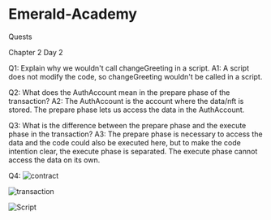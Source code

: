 # Emerald-Academy
Quests


Chapter 2 Day 2 

Q1: Explain why we wouldn't call changeGreeting in a script.
A1: A script does not modify the code, so changeGreeting wouldn't be called in a script. 

Q2: What does the AuthAccount mean in the prepare phase of the transaction?
A2: The AuthAccount is the account where the data/nft is stored. The prepare phase lets us access the data in the AuthAccount.

Q3: What is the difference between the prepare phase and the execute phase in the transaction?
A3: The prepare phase is necessary to access the data and the code could also be executed here, but to make the code intention clear, the execute phase is separated. The execute       phase cannot access the data on its own. 

Q4:
![contract](https://user-images.githubusercontent.com/100004665/154785345-cc9f6058-c64d-4b66-aa62-8adfa4a984e0.PNG)

![transaction](https://user-images.githubusercontent.com/100004665/154785344-173ddfe1-39d9-47ab-976e-82b2501adcfb.PNG)

![Script](https://user-images.githubusercontent.com/100004665/154785346-2e158b34-355c-411a-bc1c-ae2546374c0d.PNG)
